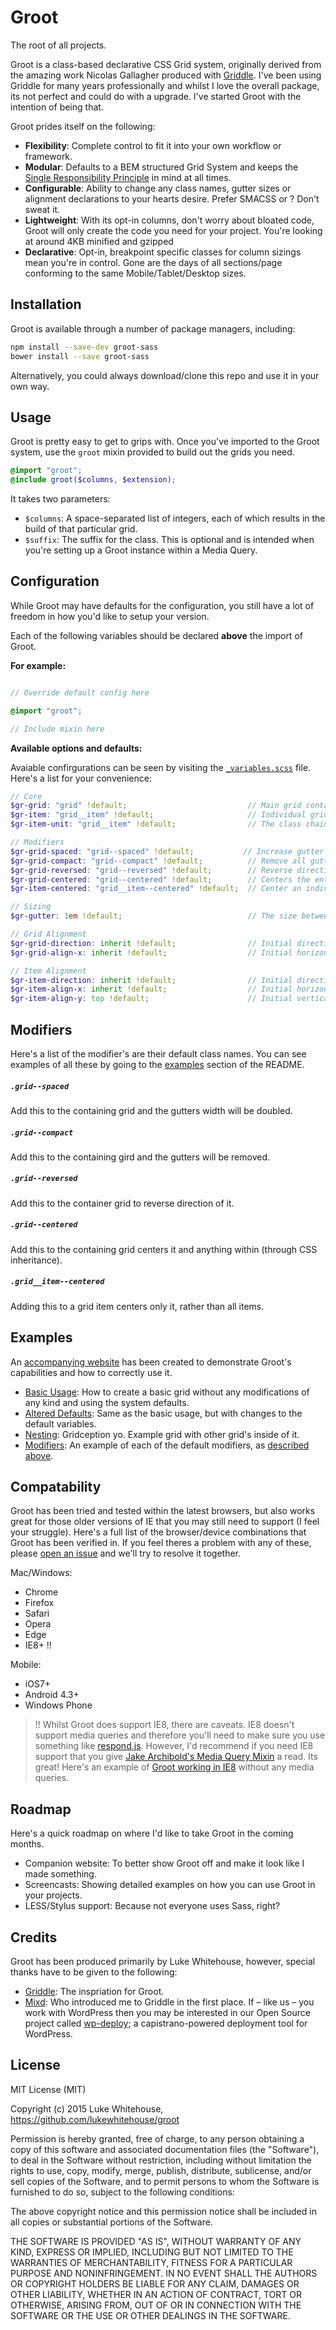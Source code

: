 # Groot
The root of all projects.

Groot is a class-based declarative CSS Grid system, originally derived from the amazing work Nicolas Gallagher produced with [Griddle](https://github.com/necolas/griddle). I've been using Griddle for many years professionally and whilst I love the overall package, its not perfect and could do with a upgrade. I've started Groot with the intention of being that.

Groot prides itself on the following:

- **Flexibility**: Complete control to fit it into your own workflow or framework.
- **Modular**: Defaults to a BEM structured Grid System and keeps the [Single Responsibility Principle](https://en.wikipedia.org/wiki/Single_responsibility_principle) in mind at all times.
- **Configurable**: Ability to change any class names, gutter sizes or alignment declarations to your hearts desire. Prefer SMACSS or <insert-methodogoly-here>? Don't sweat it.
- **Lightweight**: With its opt-in columns, don't worry about bloated code, Groot will only create the code you need for your project. You're looking at around 4KB minified and gzipped
- **Declarative**: Opt-in, breakpoint specific classes for column sizings mean you're in control. Gone are the days of all sections/page conforming to the same Mobile/Tablet/Desktop sizes.

## Installation

Groot is available through a number of package managers, including:

```sh
npm install --save-dev groot-sass
bower install --save groot-sass
```

Alternatively, you could always download/clone this repo and use it in your own way.

## Usage

Groot is pretty easy to get to grips with. Once you've imported to the Groot system, use the `groot` mixin provided to build out the grids you need.

```scss
@import "groot";
@include groot($columns, $extension);
```

It takes two parameters:

- `$columns`: A space-separated list of integers, each of which results in the build of that particular grid.
- `$suffix`: The suffix for the class. This is optional and is intended when you're setting up a Groot instance within a Media Query.

## Configuration

While Groot may have defaults for the configuration, you still have a lot of freedom in how you'd like to setup your version.

Each of the following variables should be declared **above** the import of Groot.

**For example:**

```scss

// Override default config here

@import "groot";

// Include mixin here
```

**Available options and defaults:**

Avaiable confirgurations can be seen by visiting the [`_variables.scss`](https://github.com/lukewhitehouse/groot/blob/master/assets/app/scss/_variables.scss) file. Here's a list for your convenience:

```scss
// Core
$gr-grid: "grid" !default;                           // Main grid container which holds all elements
$gr-item: "grid__item" !default;                     // Individual grid item/cell/unit/whatever you want to call it.
$gr-item-unit: "grid__item" !default;                // The class chained onto the same element as above which controls the sizing.

// Modifiers
$gr-grid-spaced: "grid--spaced" !default;           // Increase gutter size
$gr-grid-compact: "grid--compact" !default;          // Remove all gutters
$gr-grid-reversed: "grid--reversed" !default;        // Reverse direction of the grid. i.e. direction: rtl;
$gr-grid-centered: "grid--centered" !default;        // Centers the entire Grid, which grid items will inherit.
$gr-item-centered: "grid__item--centered" !default;  // Center an individual item, rather than all items.

// Sizing
$gr-gutter: 1em !default;                            // The size between each grid item. Can use any CSS unit of measurement.

// Grid Alignment
$gr-grid-direction: inherit !default;                // Initial direction of the $gr-grid
$gr-grid-align-x: inherit !default;                  // Initial horizontal alignment of the $gr-grid.

// Item Alignment
$gr-item-direction: inherit !default;                // Initial direction of the $gr-item
$gr-item-align-x: inherit !default;                  // Initial horizontal alignment of the $gr-item
$gr-item-align-y: top !default;                      // Initial vertical alignment of the $gr-item
```

## Modifiers

Here's a list of the modifier's are their default class names. You can see examples of all these by going to the [examples](https://github.com/lukewhitehouse/groot#examples) section of the README.

##### `.grid--spaced`
Add this to the containing grid and the gutters width will be doubled.

##### `.grid--compact`
Add this to the containing gird and the gutters will be removed.

##### `.grid--reversed`
Add this to the container grid to reverse direction of it.

##### `.grid--centered`
Add this to the containing grid centers it and anything within (through CSS inheritance).

##### `.grid__item--centered`
Adding this to a grid item centers only it, rather than all items.


## Examples

An [accompanying website](http://github.com/lukewhitehouse/groot-website) has been created to demonstrate Groot's capabilities and how to correctly use it.

- [Basic Usage](): How to create a basic grid without any modifications of any kind and using the system defaults.
- [Altered Defaults](): Same as the basic usage, but with changes to the default variables.
- [Nesting](): Gridception yo. Example grid with other grid's inside of it.
- [Modifiers](): An example of each of the default modifiers, as [described above](https://github.com/lukewhitehouse/groot#modifiers).

## Compatability
Groot has been tried and tested within the latest browsers, but also works great for those older versions of IE that you may still need to support (I feel your struggle). Here's a full list of the browser/device combinations that Groot has been verified in. If you feel theres a problem with any of these, please [open an issue](https://github.com/lukewhitehouse/groot/issues) and we'll try to resolve it together.

Mac/Windows:
- Chrome
- Firefox
- Safari
- Opera
- Edge
- IE8+ !!

Mobile:
- iOS7+
- Android 4.3+
- Windows Phone

> !! Whilst Groot does support IE8, there are caveats. IE8 doesn't support media queries and therefore you'll need to make sure you use something like [respond.js](https://github.com/scottjehl/Respond#respondjs). However, I'd recommend if you need IE8 support that you give [Jake Archibold's Media Query Mixin](http://jakearchibald.github.io/sass-ie/) a read. Its great! Here's an example of [Groot working in IE8](http://github.com/lukewhitehouse/groot-website/blob/master/examples/ie8.html) without any media queries.

## Roadmap
Here's a quick roadmap on where I'd like to take Groot in the coming months.
- Companion website: To better show Groot off and make it look like I made something.
- Screencasts: Showing detailed examples on how you can use Groot in your projects.
- LESS/Stylus support: Because not everyone uses Sass, right?

## Credits

Groot has been produced primarily by Luke Whitehouse, however, special thanks have to be given to the following:
- [Griddle](https://github.com/necolas/griddle): The inspriation for Groot.
- [Mixd](http://mixd.co.uk): Who introduced me to Griddle in the first place. If – like us – you work with WordPress then you may be interested in our Open Source project called [wp-deploy](https://github.com/Mixd/wp-deploy); a capistrano-powered deployment tool for WordPress.

## License

MIT License (MIT)

Copyright (c) 2015 Luke Whitehouse, https://github.com/lukewhitehouse/groot

Permission is hereby granted, free of charge, to any person obtaining a copy of this software and associated documentation files (the "Software"), to deal in the Software without restriction, including without limitation the rights to use, copy, modify, merge, publish, distribute, sublicense, and/or sell copies of the Software, and to permit persons to whom the Software is furnished to do so, subject to the following conditions:

The above copyright notice and this permission notice shall be included in all copies or substantial portions of the Software.

THE SOFTWARE IS PROVIDED "AS IS", WITHOUT WARRANTY OF ANY KIND, EXPRESS OR IMPLIED, INCLUDING BUT NOT LIMITED TO THE WARRANTIES OF MERCHANTABILITY, FITNESS FOR A PARTICULAR PURPOSE AND NONINFRINGEMENT. IN NO EVENT SHALL THE AUTHORS OR COPYRIGHT HOLDERS BE LIABLE FOR ANY CLAIM, DAMAGES OR OTHER LIABILITY, WHETHER IN AN ACTION OF CONTRACT, TORT OR OTHERWISE, ARISING FROM, OUT OF OR IN CONNECTION WITH THE SOFTWARE OR THE USE OR OTHER DEALINGS IN THE SOFTWARE.

